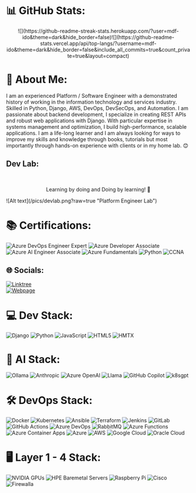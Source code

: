 # 📊 GitHub Stats:
<p align="center">
![](https://github-readme-streak-stats.herokuapp.com/?user=mdf-ido&theme=dark&hide_border=false)![](https://github-readme-stats.vercel.app/api/top-langs/?username=mdf-ido&theme=dark&hide_border=false&include_all_commits=true&count_private=true&layout=compact)
</p>

# 💫 About Me:
I am an experienced Platform / Software Engineer with a demonstrated history of working in the information technology and services industry. Skilled in Python, Django, AWS, DevOps, DevSecOps, and Automation. I am passionate about backend development, I specialize in creating REST APIs and robust web applications with Django. With particular expertise in systems management and optimization, I build high-performance, scalable applications. I am a life-long learner and I am always looking for ways to improve my skills and knowledge through books, tutorials but most importantly through hands-on experience with clients or in my home lab. 😊

## Dev Lab:
<br />
  <p align="center">
    Learning by doing and Doing by learning! 🚀
    <br />
  </p>
</div>
![Alt text](/pics/devlab.png?raw=true "Platform Engineer Lab")


# 📚 Certifications:
![Azure DevOps Engineer Expert](https://img.shields.io/badge/Azure%20DevOps%20Engineer%20Expert-0078D4?style=for-the-badge&logo=microsoft-azure&logoColor=white)
![Azure Developer Associate](https://img.shields.io/badge/Azure%20Developer%20Associate-0078D4?style=for-the-badge&logo=microsoft-azure&logoColor=white)
![Azure AI Engineer Associate](https://img.shields.io/badge/Azure%20AI%20Engineer%20Associate-0078D4?style=for-the-badge&logo=microsoft-azure&logoColor=white)
![Azure Fundamentals](https://img.shields.io/badge/Azure%20Fundamentals-0078D4?style=for-the-badge&logo=microsoft-azure&logoColor=white)
![Python](https://img.shields.io/badge/Python-3670A0?style=for-the-badge&logo=python&logoColor=ffdd54)
![CCNA](https://img.shields.io/badge/CCNA-1BA0D7?style=for-the-badge&logo=cisco&logoColor=white)

## 🌐 Socials:
[![Linktree](https://img.shields.io/badge/linktree-39E09B?style=for-the-badge&logo=linktree&logoColor=white)](https://linktr.ee/thecodelab)  
[![Webpage](https://img.shields.io/badge/webpage-000000?style=for-the-badge&logo=internet-explorer&logoColor=white)](https://www.ingeniumcode.io)

# 💻 Dev Stack:
![Django](https://img.shields.io/badge/django-%23092E20.svg?style=for-the-badge&logo=django&logoColor=white) ![Python](https://img.shields.io/badge/python-3670A0?style=for-the-badge&logo=python&logoColor=ffdd54) ![JavaScript](https://img.shields.io/badge/javascript-%23323330.svg?style=for-the-badge&logo=javascript&logoColor=%23F7DF1E) ![HTML5](https://img.shields.io/badge/html5-%23E34F26.svg?style=for-the-badge&logo=html5&logoColor=white) ![HMTX](https://img.shields.io/badge/hmtx-%23000000.svg?style=for-the-badge&logo=hmtx&logoColor=white) 

# 🤖 AI Stack:
![Ollama](https://img.shields.io/badge/Ollama-%2300ADEF.svg?style=for-the-badge&logo=ollama&logoColor=white) ![Anthropic](https://img.shields.io/badge/Anthropic-%23FF6F61.svg?style=for-the-badge&logo=anthropic&logoColor=white) ![Azure OpenAI](https://img.shields.io/badge/Azure%20OpenAI-%230072C6.svg?style=for-the-badge&logo=microsoft-azure&logoColor=white) ![Llama](https://img.shields.io/badge/Llama-%23FF4500.svg?style=for-the-badge&logo=llama&logoColor=white) ![GitHub Copilot](https://img.shields.io/badge/GitHub%20Copilot-%2300ADEF.svg?style=for-the-badge&logo=github&logoColor=white)
![k8sgpt](https://img.shields.io/badge/k8sgpt-%2300ADEF.svg?style=for-the-badge&logo=kubernetes&logoColor=white)

# 🛠️ DevOps Stack:
![Docker](https://img.shields.io/badge/docker-%230db7ed.svg?style=for-the-badge&logo=docker&logoColor=white) ![Kubernetes](https://img.shields.io/badge/kubernetes-%23326ce5.svg?style=for-the-badge&logo=kubernetes&logoColor=white) ![Ansible](https://img.shields.io/badge/ansible-%231A1918.svg?style=for-the-badge&logo=ansible&logoColor=EE0000) ![Terraform](https://img.shields.io/badge/terraform-%235835CC.svg?style=for-the-badge&logo=terraform&logoColor=white) ![Jenkins](https://img.shields.io/badge/jenkins-%232C5263.svg?style=for-the-badge&logo=jenkins&logoColor=white) ![GitLab](https://img.shields.io/badge/gitlab-%23181717.svg?style=for-the-badge&logo=gitlab&logoColor=white) ![GitHub Actions](https://img.shields.io/badge/github%20actions-%232671E5.svg?style=for-the-badge&logo=githubactions&logoColor=white) ![Azure DevOps](https://img.shields.io/badge/Azure%20DevOps-%230072C6.svg?style=for-the-badge&logo=azure-devops&logoColor=white) ![RabbitMQ](https://img.shields.io/badge/RabbitMQ-FF6600?style=for-the-badge&logo=rabbitmq&logoColor=white) ![Azure Functions](https://img.shields.io/badge/Azure%20Functions-0062AD?style=for-the-badge&logo=azure-functions&logoColor=white) ![Azure Container Apps](https://img.shields.io/badge/Azure%20Container%20Apps-0078D4?style=for-the-badge&logo=azure-container-apps&logoColor=white) ![Azure](https://img.shields.io/badge/Azure-0078D4?style=for-the-badge&logo=microsoft-azure&logoColor=white) ![AWS](https://img.shields.io/badge/AWS-232F3E?style=for-the-badge&logo=amazon-aws&logoColor=white) ![Google Cloud](https://img.shields.io/badge/Google%20Cloud-4285F4?style=for-the-badge&logo=google-cloud&logoColor=white) ![Oracle Cloud](https://img.shields.io/badge/Oracle%20Cloud-F80000?style=for-the-badge&logo=oracle&logoColor=white)

# 🖥️ Layer 1 - 4 Stack:
![NVIDIA GPUs](https://img.shields.io/badge/NVIDIA%20GPUs-76B900?style=for-the-badge&logo=nvidia&logoColor=white) ![HPE Baremetal Servers](https://img.shields.io/badge/HPE%20Baremetal%20Servers-0096D6?style=for-the-badge&logo=hewlett-packard&logoColor=white) ![Raspberry Pi](https://img.shields.io/badge/Raspberry%20Pi-A22846?style=for-the-badge&logo=raspberry-pi&logoColor=white) ![Cisco](https://img.shields.io/badge/Cisco-%23049fd9?style=for-the-badge&logo=cisco&logoColor=white) ![Firewalla](https://img.shields.io/badge/Firewalla-%23FF4500?style=for-the-badge&logo=firewalla&logoColor=white)

